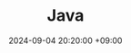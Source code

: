 ---
title: Java
date: 2024-09-04 20:20:00 +09:00
categories: [Java&Spring, Java]
tags:
  [
    Java,
    태그2,
    태그3,
  ]
---